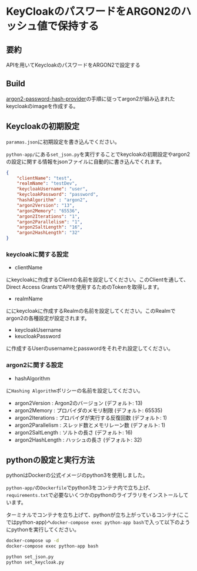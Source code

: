 # KeyCloakのパスワードをARGON2のハッシュ値で保持する

## 要約
APIを用いてKeycloakのパスワードをARGON2で設定する


## Build

[argon2-password-hash-provider](https://github.com/dreezey/argon2-password-hash-provider)の手順に従ってargon2が組み込まれたkeycloakのimageを作成する。

## Keycloakの初期設定

`paramas.json`に初期設定を書き込んでください。

`python-app/`にある`set_json.py`を実行することでkeycloakの初期設定やargon2の設定に関する情報をjsonファイルに自動的に書き込んでくれます。

```params.json
{
    "clientName": "test",
    "realmName": "testDev", 
    "keycloakUsername": "user",
    "keycloakPassword": "password",
    "hashAlgorithm" : "argon2",
    "argon2Version": "13",
    "argon2Memory": "65536",
    "argon2Iterations": "1",
    "argon2Parallelism": "1",
    "argon2SaltLength": "16",
    "argon2HashLength": "32"
}
```

### keycloakに関する設定 ###
* clientName

にkeycloakに作成するClientの名前を設定してください。このClientを通して、Direct Access GrantsでAPIを使用するためのTokenを取得します。

* realmName

ににkeycloakに作成するRealmの名前を設定してください。このRealmでargon2の各種設定が設定されます。

* keycloakUsername
* keucloakPassword

に作成するUserのusernameとpasswordをそれぞれ設定してください。


### argon2に関する設定 ###
* hashAlgorithm

に`Hashing Algorithm`ポリシーの名前を設定してください。

* argon2Version     : Argon2のバージョン (デフォルト: 13)
* argon2Memory      : プロバイダのメモリ制限 (デフォルト: 65535)
* argon2Iterations  : プロバイダが実行する反復回数 (デフォルト: 1)
* argon2Parallelism : スレッド数とメモリレーン数 (デフォルト: 1)
* argon2SaltLength  : ソルトの長さ (デフォルト: 16)
* argon2HashLength  : ハッシュの長さ (デフォルト: 32)


## pythonの設定と実行方法
pythonはDockerの公式イメージのpython3を使用しました。

`python-app/`の`Dockerfile`でpython3をコンテナ内で立ち上げ、`requirements.txt`で必要ないくつかのpythonのライブラリをインストールしています。

ターミナルでコンテナを立ち上げて、pythonが立ち上がっているコンテナ(ここではpython-app)へ`docker-compose exec python-app bash`で入って以下のようにpythonを実行してください。
```bash
docker-compose up -d
docker-compose exec python-app bash

python set_json.py
python set_keycloak.py 
```